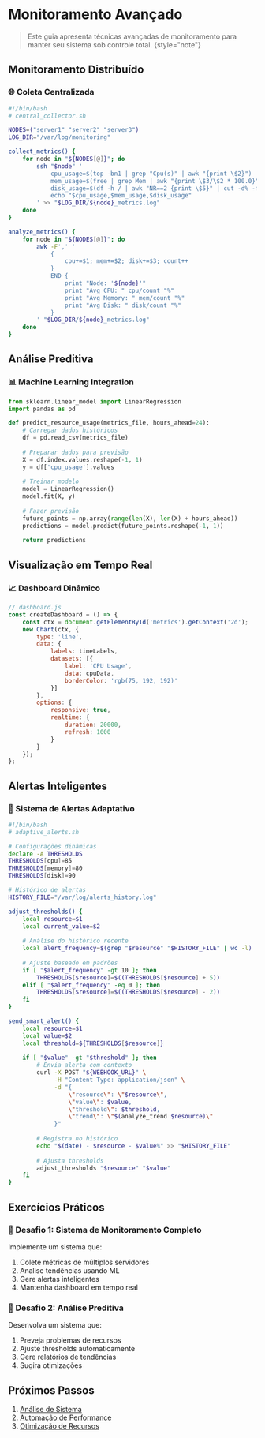 # Monitoramento Avançado

> Este guia apresenta técnicas avançadas de monitoramento para manter seu sistema sob controle total.
> {style="note"}

## Monitoramento Distribuído

### 🌐 Coleta Centralizada
```bash
#!/bin/bash
# central_collector.sh

NODES=("server1" "server2" "server3")
LOG_DIR="/var/log/monitoring"

collect_metrics() {
    for node in "${NODES[@]}"; do
        ssh "$node" '
            cpu_usage=$(top -bn1 | grep "Cpu(s)" | awk "{print \$2}")
            mem_usage=$(free | grep Mem | awk "{print \$3/\$2 * 100.0}")
            disk_usage=$(df -h / | awk "NR==2 {print \$5}" | cut -d% -f1)
            echo "$cpu_usage,$mem_usage,$disk_usage"
        ' >> "$LOG_DIR/${node}_metrics.log"
    done
}

analyze_metrics() {
    for node in "${NODES[@]}"; do
        awk -F',' '
            {
                cpu+=$1; mem+=$2; disk+=$3; count++
            }
            END {
                print "Node: '${node}'"
                print "Avg CPU: " cpu/count "%"
                print "Avg Memory: " mem/count "%"
                print "Avg Disk: " disk/count "%"
            }
        ' "$LOG_DIR/${node}_metrics.log"
    done
}
```

## Análise Preditiva

### 📊 Machine Learning Integration
```python
from sklearn.linear_model import LinearRegression
import pandas as pd

def predict_resource_usage(metrics_file, hours_ahead=24):
    # Carregar dados históricos
    df = pd.read_csv(metrics_file)
    
    # Preparar dados para previsão
    X = df.index.values.reshape(-1, 1)
    y = df['cpu_usage'].values
    
    # Treinar modelo
    model = LinearRegression()
    model.fit(X, y)
    
    # Fazer previsão
    future_points = np.array(range(len(X), len(X) + hours_ahead))
    predictions = model.predict(future_points.reshape(-1, 1))
    
    return predictions
```

## Visualização em Tempo Real

### 📈 Dashboard Dinâmico
```javascript
// dashboard.js
const createDashboard = () => {
    const ctx = document.getElementById('metrics').getContext('2d');
    new Chart(ctx, {
        type: 'line',
        data: {
            labels: timeLabels,
            datasets: [{
                label: 'CPU Usage',
                data: cpuData,
                borderColor: 'rgb(75, 192, 192)'
            }]
        },
        options: {
            responsive: true,
            realtime: {
                duration: 20000,
                refresh: 1000
            }
        }
    });
};
```

## Alertas Inteligentes

### 🚨 Sistema de Alertas Adaptativo
```bash
#!/bin/bash
# adaptive_alerts.sh

# Configurações dinâmicas
declare -A THRESHOLDS
THRESHOLDS[cpu]=85
THRESHOLDS[memory]=80
THRESHOLDS[disk]=90

# Histórico de alertas
HISTORY_FILE="/var/log/alerts_history.log"

adjust_thresholds() {
    local resource=$1
    local current_value=$2
    
    # Análise do histórico recente
    local alert_frequency=$(grep "$resource" "$HISTORY_FILE" | wc -l)
    
    # Ajuste baseado em padrões
    if [ "$alert_frequency" -gt 10 ]; then
        THRESHOLDS[$resource]=$((THRESHOLDS[$resource] + 5))
    elif [ "$alert_frequency" -eq 0 ]; then
        THRESHOLDS[$resource]=$((THRESHOLDS[$resource] - 2))
    fi
}

send_smart_alert() {
    local resource=$1
    local value=$2
    local threshold=${THRESHOLDS[$resource]}
    
    if [ "$value" -gt "$threshold" ]; then
        # Envia alerta com contexto
        curl -X POST "${WEBHOOK_URL}" \
             -H "Content-Type: application/json" \
             -d "{
                 \"resource\": \"$resource\",
                 \"value\": $value,
                 \"threshold\": $threshold,
                 \"trend\": \"$(analyze_trend $resource)\"
             }"
        
        # Registra no histórico
        echo "$(date) - $resource - $value%" >> "$HISTORY_FILE"
        
        # Ajusta thresholds
        adjust_thresholds "$resource" "$value"
    fi
}
```

## Exercícios Práticos

### 🎯 Desafio 1: Sistema de Monitoramento Completo
Implemente um sistema que:
1. Colete métricas de múltiplos servidores
2. Analise tendências usando ML
3. Gere alertas inteligentes
4. Mantenha dashboard em tempo real

### 🎯 Desafio 2: Análise Preditiva
Desenvolva um sistema que:
1. Preveja problemas de recursos
2. Ajuste thresholds automaticamente
3. Gere relatórios de tendências
4. Sugira otimizações

## Próximos Passos

1. [Análise de Sistema](system-analysis.md)
2. [Automação de Performance](performance-automation.md)
3. [Otimização de Recursos](resource-optimization.md)